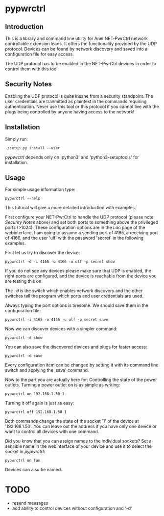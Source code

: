 # pypwrctrl

## Introduction

This is a library and command line utility for Anel NET-PwrCtrl network
controllable extension leads. It offers the functionality provided by the UDP
protocol. Devices can be found by network discovery and saved into a
configuration file for easy access.

The UDP protocol has to be enabled in the NET-PwrCtrl devices in order to
control them with this tool.

## Security Notes

Enabling the UDP protocol is quite insane from a security standpoint. The user
credentials are tranmitted as plaintext in the commands requiring
authentication. Never use this tool or this protocol if you cannot live with
the plugs being controlled by anyone having access to the network!

## Installation

Simply run:

	./setup.py install --user

*pypwrctrl* depends only on 'python3' and 'python3-setuptools' for
installation.

## Usage

For simple usage information type:

	pypwrctrl --help

This tutorial will give a more detailed introduction with examples.

First configure your NET-PwrCtrl to handle the UDP protocol (please note
*Security Notes* above) and set both ports to something above the privileged
ports (>1024). These configuration options are in the *Lan* page of the
webinterface. I am going to assume a sending port of 4165, a receiving port of
4166, and the user 'ulf' with the password 'secret' in the following examples.

First let us try to discover the device:

	pypwrctrl -d -i 4165 -o 4166 -u ulf -p secret show

If you do not see any devices please make sure that UDP is enabled, the right
ports are configured, and the device is reachable from the device you are
testing this on.

The *-d* is the switch which enables network discovery and the other switches
tell the program which ports and user credentials are used.

Always typing the port options is tiresome. We should save them in the
configuration file:

	pypwrctrl -i 4165 -o 4166 -u ulf -p secret save

Now we can discover devices with a simpler command:

	pypwrctrl -d show

You can also save the discovered devices and plugs for faster access:

	pypwrctrl -d save

Every configuration item can be changed by setting it with its command line
switch and applying the 'save' command.

Now to the part you are actually here for: Controlling the state of the power
outlets. Turning a power outlet on is as simple as writing:

	pypwrctrl on 192.168.1.50 1

Turning it off again is just as easy:

	pypwrctrl off 192.168.1.50 1

Both commands change the state of the socket '1' of the device at
'192.168.1.50'. You can leave out the address if you have only one device or
want to control all devices with one command.

Did you know that you can assign names to the individual sockets? Set a
sensible name in the webinterface of your device and use it to select the
socket in *pypwrctrl*:

	pypwrctrl on fan

Devices can also be named.

# TODO

* resend messages
* add ability to control devices without configuration and '-d'

